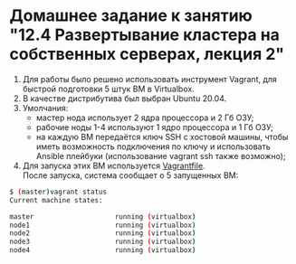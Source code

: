 # Домашнее задание к занятию "12.4 Развертывание кластера на собственных серверах, лекция 2"
1. Для работы было решено использовать инструмент Vagrant, для быстрой подготовки 5 штук ВМ в Virtualbox.  
2. В качестве дистрибутива был выбран Ubuntu 20.04.  
3. Умолчания:  
   - мастер нода использует 2 ядра процессора и 2 Гб ОЗУ;  
   - рабочие ноды 1-4 используют 1 ядро процессора и 1 Гб ОЗУ;  
   - на каждую ВМ передаётся ключ SSH с хостовой машины, чтобы иметь возможность подключения по ключу и использовать Ansible плейбуки (использование vagrant ssh также возможно);  
4. Для запуска этих ВМ используется [Vagrantfile](https://github.com/Protosuv/kubernetes_homework/tree/master/12.4/vagrant/Va"grantfile "Vagrantfile").  
После запуска, система сообщает о 5 запущенных ВМ:  
```bash
$ (master)vagrant status 
Current machine states:

master                    running (virtualbox)
node1                     running (virtualbox)
node2                     running (virtualbox)
node3                     running (virtualbox)
node4                     running (virtualbox)
```



